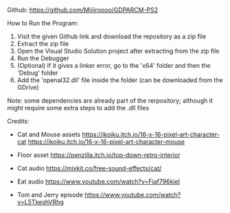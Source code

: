 Github: https://github.com/Miiiiroooo/GDPARCM-PS2

How to Run the Program:
1. Visit the given Github link and download the repository as a zip file
2. Extract the zip file
3. Open the Visual Studio Solution project after extracting from the zip file
4. Run the Debugger
5. (Optional) If it gives a linker error, go to the 'x64' folder and then the 'Debug' folder
6. Add the 'openal32.dll' file inside the folder (can be downloaded from the GDrive)

Note: some dependencies are already part of the rerpository; although it might require some extra steps to add the .dll files

Credits:
+ Cat and Mouse assets
https://ikoiku.itch.io/16-x-16-pixel-art-character-cat
https://ikoiku.itch.io/16-x-16-pixel-art-character-mouse

+ Floor asset
https://penzilla.itch.io/top-down-retro-interior

+ Cat audio
https://mixkit.co/free-sound-effects/cat/

+ Eat audio
https://www.youtube.com/watch?v=Fiaf796kieI 

+ Tom and Jerry episode
https://www.youtube.com/watch?v=L5TkeshVRhg